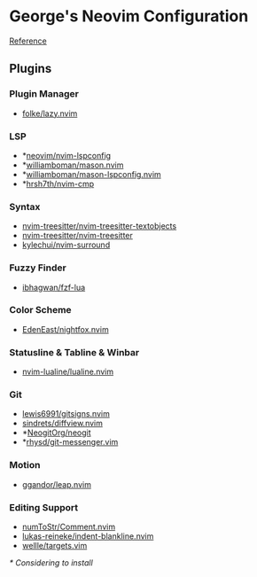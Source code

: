 # George's Neovim Configuration

[Reference](https://github.com/rockerBOO/awesome-neovim)

## Plugins

### Plugin Manager

* [folke/lazy.nvim](https://github.com/folke/lazy.nvim)

### LSP

* \*[neovim/nvim-lspconfig](https://github.com/neovim/nvim-lspconfig)
* \*[williamboman/mason.nvim](https://github.com/williamboman/mason.nvim)
* \*[williamboman/mason-lspconfig.nvim](https://github.com/williamboman/mason-lspconfig.nvim)
* \*[hrsh7th/nvim-cmp](https://github.com/hrsh7th/nvim-cmp)

### Syntax

* [nvim-treesitter/nvim-treesitter-textobjects](https://github.com/nvim-treesitter/nvim-treesitter-textobjects)
* [nvim-treesitter/nvim-treesitter](https://github.com/nvim-treesitter/nvim-treesitter)
* [kylechui/nvim-surround](https://github.com/kylechui/nvim-surround)

### Fuzzy Finder

* [ibhagwan/fzf-lua](https://github.com/ibhagwan/fzf-lua)

### Color Scheme

* [EdenEast/nightfox.nvim](https://github.com/EdenEast/nightfox.nvim)

### Statusline & Tabline & Winbar
* [nvim-lualine/lualine.nvim](https://github.com/nvim-lualine/lualine.nvim)

### Git
* [lewis6991/gitsigns.nvim](https://github.com/lewis6991/gitsigns.nvim)
* [sindrets/diffview.nvim](https://github.com/sindrets/diffview.nvim)
* \*[NeogitOrg/neogit](https://github.com/NeogitOrg/neogit)
* \*[rhysd/git-messenger.vim](https://github.com/rhysd/git-messenger.vim)

### Motion
* [ggandor/leap.nvim](https://github.com/ggandor/leap.nvim)

### Editing Support
* [numToStr/Comment.nvim](https://github.com/numToStr/Comment.nvim)
* [lukas-reineke/indent-blankline.nvim](https://github.com/lukas-reineke/indent-blankline.nvim)
* [wellle/targets.vim](https://github.com/wellle/targets.vim)

_\* Considering to install_
